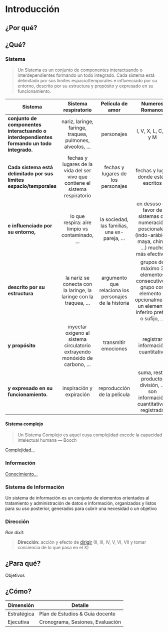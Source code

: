 # Introducción

## ¿Por qué?


## ¿Qué?

### Sistema

> Un Sistema es un conjunto de componentes interactuando o interdependientes formando un todo integrado. Cada sistema está delimitado por sus límites espacio/temporales e influenciado por su entorno, descrito por su estructura y propósito y expresado en su funcionamiento.

|Sistema|Sistema respiratorio|Película de amor|Numeros Romanos|Semaforo
|-|:-:|:-:|:-:|:-:
**conjunto de componentes interactuando o interdependientes formando un todo integrado.**|nariz, laringe, faringe, traquea, pulmones, alveolos, …​|personajes|I, V, X, L, C, D y M|Rojo, verde y amarillo
**Cada sistema está delimitado por sus límites espacio/temporales**|fechas y lugares de la vida del ser vivo que contiene el sistema respiratorio|fechas y lugares de los personajes|fechas y lugar donde estén escritos|fechas y lugar de la instalación del semáforo
**e influenciado por su entorno,**|lo que respira: aire limpio vs contaminado, …​|la sociedad, las familias, una ex-pareja, …​|en desuso en favor de sistemas de numeración poscionales (indo-arábigo, maya, chino, …​) mucho más efectivos|fuente de energía, climatología, vándalos, artistas, …​
**descrito por su estructura**|la nariz se conecta con la laringe, la laringe con la traquea, …​|argumento que relaciona los personajes de la historia|grupos de máximo 3 elementos consecutivos, grupo con elemento y opcionalmente un elemento inferiro prefijo o sufijo, …​|de rojo a verde, de verda a amarillo y de amarillo a verdo y/o rojo, …​
**y propósito**|inyectar oxigeno al sistema circulatorio extrayendo monóxido de carbono, …​|transmitir emociones|registrar información cuantitativa|controlar el tráfico
**y expresado en su funcionamiento.**|inspiración y expiración|reproducción de la película|suma, resta, producto, división, …​ son información cuantitativas registrada|luces con alimentación electrica

#### Sistema complejo

> Un Sistema Complejo es aquel cuya complejidad excede la capacidad intelectual humana — Booch

[Complejidad...](https://docs.google.com/presentation/d/1FBjSPhSYrgBQjVp8HefkiJA_AwJU_bq24b8WMz3xzOA/edit?usp=sharing)

### Información

[Conocimiento...](https://docs.google.com/presentation/d/1QJdg8M0iOwv1gxydwcza6X0dkZmrlaxFf1PH87X7gRo/edit?usp=sharing)

### Sistema de Información

Un sistema de información es un conjunto de elementos orientados al tratamiento y administración de datos e información, organizados y listos para su uso posterior, generados para cubrir una necesidad o un objetivo

### Dirección

*Rae dixit:* 

> **Dirección:** acción y efecto de [dirigir](https://dle.rae.es/dirigir) (II, III, IV, V, VI, VII y tomar conciencia de lo que pasa en el X)

## ¿Para qué?
Objetivos

## ¿Cómo?

|Dimensión|Detalle
|-|-
|Estratégica|Plan de Estudios & Guía docente
|Ejecutiva|Cronograma, Sesiones, Evaluación